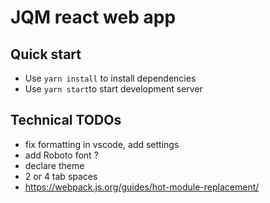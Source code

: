 # JQM react web app

## Quick start

* Use `yarn install` to install dependencies
* Use `yarn start`to start development server

## Technical TODOs

* fix formatting in vscode, add settings
* add Roboto font ?
* declare theme
* 2 or 4 tab spaces
* https://webpack.js.org/guides/hot-module-replacement/
